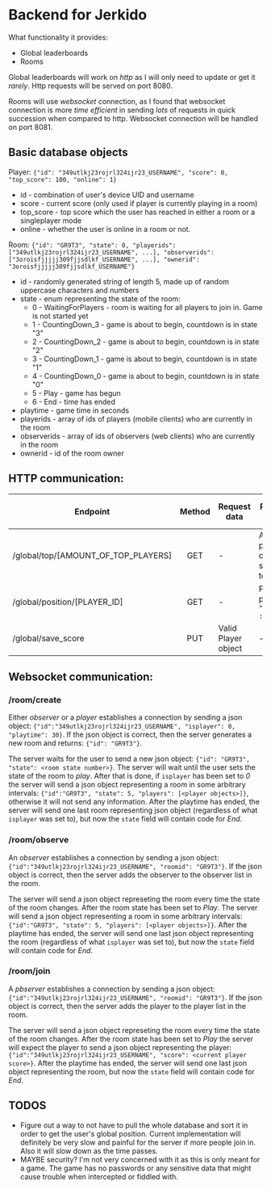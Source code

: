 # Backend for Jerkido

What functionality it provides:
   * Global leaderboards
   * Rooms

Global leaderboards will work on _http_ as I will only need to update or get it _rarely_. 
Http requests will be served on port 8080.

Rooms will use _websocket_ connection, as I found that websocket connection is more _time efficient_ in sending _lots_ of requests in quick succession when compared to http. 
Websocket connection will be handled on port 8081.

## Basic database objects
Player: `{"id": "349utlkj23rojrl324ijr23_USERNAME", "score": 0, "top_score": 100, "online": 1}`
   * id - combination of user's device UID and username
   * score - current score (only used if player is currently playing in a room)
   * top_score - top score which the user has reached in either a room or a singleplayer mode
   * online - whether the user is online in a room or not.

Room: `{"id": "GR9T3", "state": 0, "playerids": ["349utlkj23rojrl324ijr23_USERNAME", ...], "observerids": ["3oroisfjjjjj309fjjsdlkf_USERNAME", ...], "ownerid": "3oroisfjjjjj309fjjsdlkf_USERNAME"}`
   * id - randomly generated string of length 5, made up of random uppercase characters and numbers
   * state - enum representing the state of the room:
      * 0 - WaitingForPlayers - room is waiting for all players to join in. Game is not started yet
      * 1 - CountingDown_3 - game is about to begin, countdown is in state "3"
      * 2 - CountingDown_2 - game is about to begin, countdown is in state "2"
      * 3 - CountingDown_1 - game is about to begin, countdown is in state "1"
      * 4 - CountingDown_0 - game is about to begin, countdown is in state "0"
      * 5 - Play - game has begun
      * 6 - End - time has ended
   * playtime - game time in seconds
   * playerids - array of ids of players (mobile clients) who are currently in the room
   * observerids - array of ids of observers (web clients) who are currently in the room
   * ownerid - id of the room owner
 
## HTTP communication:
| Endpoint | Method | Request data | Response data | Possible reponse codes |
|----------|:------:|--------------|--------------|------------------------|
| /global/top/[AMOUNT_OF_TOP_PLAYERS] | GET | - | Array of player objects sorted by top_score | `200` `500` |
| /global/position/[PLAYER_ID] | GET | - | Player's position: `{ "position" : 1 }` | `200` `500` |
| /global/save_score | PUT | Valid Player object | - | `200` `201` `500` |

## Websocket communication:
### /room/create
Either _observer_ or a _player_ establishes a connection by sending a json object: `{"id":"349utlkj23rojrl324ijr23_USERNAME", "isplayer": 0, "playtime": 30}`. If the json object is correct, then the server generates a new room and returns: `{"id": "GR9T3"}`. 

The server waits for the user to send a new json object: `{"id": "GR9T3", "state": <room state number>}`. The server will wait until the user sets the state of the room to _play_. After that is done, if `isplayer` has been set to _0_ the server will send a json object representing a room in some arbitrary intervals: `{"id":"GR9T3", "state": 5, "players": [<player objects>]}`, otherwise it will not send any information. After the playtime has ended, the server will send one last room representing json object (regardless of what `isplayer` was set to), but now the `state` field will contain code for _End_.

### /room/observe
An _observer_ establishes a connection by sending a json object: `{"id":"349utlkj23rojrl324ijr23_USERNAME", "roomid": "GR9T3"}`. If the json object is correct, then the server adds the observer to the observer list in the room. 

The server will send a json object represeting the room every time the state of the room changes. After the room state has been set to _Play_. The server will send a json object representing a room in some arbitrary intervals: `{"id":"GR9T3", "state": 5, "players": [<player objects>]}`. After the playtime has ended, the server will send one last json object representing the room (regardless of what `isplayer` was set to), but now the `state` field will contain code for _End_.

### /room/join
A _pbserver_ establishes a connection by sending a json object: `{"id":"349utlkj23rojrl324ijr23_USERNAME", "roomid": "GR9T3"}`. If the json object is correct, then the server adds the player to the player list in the room. 

The server will send a json object represeting the room every time the state of the room changes. After the room state has been set to _Play_ the server will expect the player to send a json object representing the player: `{"id":"349utlkj23rojrl324ijr23_USERNAME", "score": <current player score>}`. After the playtime has ended, the server will send one last json object representing the room, but now the `state` field will contain code for _End_.

## TODOS
   * Figure out a way to not have to pull the whole database and sort it in order to get the user's global position. Current implementation will definitely be very slow and painful for the server if more people join in. Also it will slow down as the time passes.
   * MAYBE security? I'm not very concerned with it as this is only meant for a game. The game has no passwords or any sensitive data that might cause trouble when intercepted or fiddled with.
